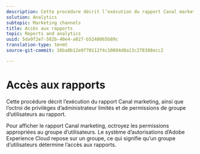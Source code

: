 ```yaml
---
description: Cette procédure décrit l’exécution du rapport Canal marketing, ainsi que l’octroi de privilèges d’administrateur limités et de permissions de groupe d’utilisateurs au rapport.
solution: Analytics
subtopic: Marketing channels
title: Accès aux rapports
topic: Reports and analytics
uuid: 5da9f2e7-582b-40e4-a027-b5248065b89c
translation-type: tm+mt
source-git-commit: 16ba0b12e0f70112f4c10804d0a13c278388ecc2

---
```



# Accès aux rapports

Cette procédure décrit l’exécution du rapport Canal marketing, ainsi que l’octroi de privilèges d’administrateur limités et de permissions de groupe d’utilisateurs au rapport.

Pour afficher le rapport Canal marketing, octroyez les permissions appropriées au groupe d’utilisateurs. Le système d’autorisations d’Adobe Experience Cloud repose sur un groupe, ce qui signifie qu’un groupe d’utilisateurs détermine l’accès aux rapports.
